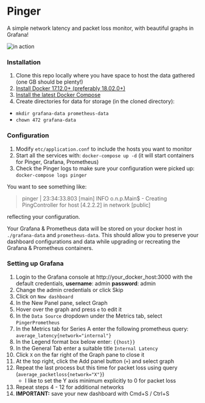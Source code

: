 # Pinger

A simple network latency and packet loss monitor, with beautiful graphs in Grafana!

![in action](https://s3-us-west-2.amazonaws.com/pinger-static/pinger.png#2)

### Installation

1. Clone this repo locally where you have space to host the data gathered (one GB should be plenty!) 
1. [Install Docker 17.12.0+ (preferably 18.02.0+)](https://docs.docker.com/install/)
1. [Install the latest Docker Compose](https://docs.docker.com/compose/install/)
1. Create directories for data for storage (in the cloned directory): 
  * `mkdir grafana-data prometheus-data`
  * `chown 472 grafana-data`
  
### Configuration

1. Modify `etc/application.conf` to include the hosts you want to monitor
1. Start all the services with: `docker-compose up -d` (it will start containers for Pinger, Grafana, Prometheus)
1. Check the Pinger logs to make sure your configuration were picked up: `docker-compose logs pinger`
 
You want to see something like:

> pinger        | 23:34:33.803 [main] INFO  o.n.p.Main$ - Creating PingController for host [4.2.2.2] in network [public] 

reflecting your configuration.

Your Grafana & Prometheus data will be stored on your docker host in `./grafana-data` and `prometheus-data`. This should allow you to preserve your dashboard configurations and data while upgrading or recreating the Grafana & Prometheus containers.

### Setting up Grafana

1. Login to the Grafana console at http://your_docker_host:3000 with the default credentials, **username**: admin **password**: admin
1. Change the admin credentials or click Skip
1. Click on `New dashboard`
1. In the New Panel pane, select Graph
1. Hover over the graph and press `e` to edit it
1. In the `Data Source` dropdown under the Metrics tab, select `PingerPrometheus`
1. In the Metrics tab for Series A enter the following prometheus query: `average_latency{network="internal"}`
1. In the Legend format box below enter: `{{host}}`
1. In the General Tab enter a suitable title `Internal Latency`
1. Click `X` on the far right of the Graph pane to close it
1. At the top right, click the Add panel button (`+`) and select graph
1. Repeat the last process but this time for packet loss using query (`average_packetloss{network="X"}`)
   - I like to set the Y axis minimum explicitly to 0 for packet loss
1. Repeat steps 4 - 12 for additional networks
1. **IMPORTANT:** save your new dashboard with Cmd+S / Ctrl+S 



 
